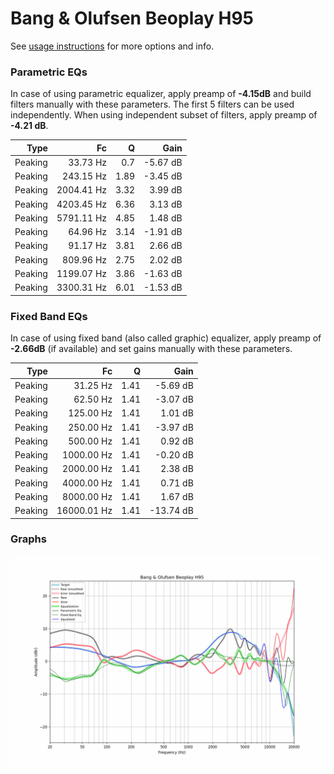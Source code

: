 # Bang & Olufsen Beoplay H95
See [usage instructions](https://github.com/jaakkopasanen/AutoEq#usage) for more options and info.

### Parametric EQs
In case of using parametric equalizer, apply preamp of **-4.15dB** and build filters manually
with these parameters. The first 5 filters can be used independently.
When using independent subset of filters, apply preamp of **-4.21 dB**.

| Type    | Fc         |    Q | Gain     |
|--------:|-----------:|-----:|---------:|
| Peaking | 33.73 Hz   | 0.7  | -5.67 dB |
| Peaking | 243.15 Hz  | 1.89 | -3.45 dB |
| Peaking | 2004.41 Hz | 3.32 | 3.99 dB  |
| Peaking | 4203.45 Hz | 6.36 | 3.13 dB  |
| Peaking | 5791.11 Hz | 4.85 | 1.48 dB  |
| Peaking | 64.96 Hz   | 3.14 | -1.91 dB |
| Peaking | 91.17 Hz   | 3.81 | 2.66 dB  |
| Peaking | 809.96 Hz  | 2.75 | 2.02 dB  |
| Peaking | 1199.07 Hz | 3.86 | -1.63 dB |
| Peaking | 3300.31 Hz | 6.01 | -1.53 dB |

### Fixed Band EQs
In case of using fixed band (also called graphic) equalizer, apply preamp of **-2.66dB**
(if available) and set gains manually with these parameters.

| Type    | Fc          |    Q | Gain      |
|--------:|------------:|-----:|----------:|
| Peaking | 31.25 Hz    | 1.41 | -5.69 dB  |
| Peaking | 62.50 Hz    | 1.41 | -3.07 dB  |
| Peaking | 125.00 Hz   | 1.41 | 1.01 dB   |
| Peaking | 250.00 Hz   | 1.41 | -3.97 dB  |
| Peaking | 500.00 Hz   | 1.41 | 0.92 dB   |
| Peaking | 1000.00 Hz  | 1.41 | -0.20 dB  |
| Peaking | 2000.00 Hz  | 1.41 | 2.38 dB   |
| Peaking | 4000.00 Hz  | 1.41 | 0.71 dB   |
| Peaking | 8000.00 Hz  | 1.41 | 1.67 dB   |
| Peaking | 16000.01 Hz | 1.41 | -13.74 dB |

### Graphs
![](./Bang%20&%20Olufsen%20Beoplay%20H95.png)